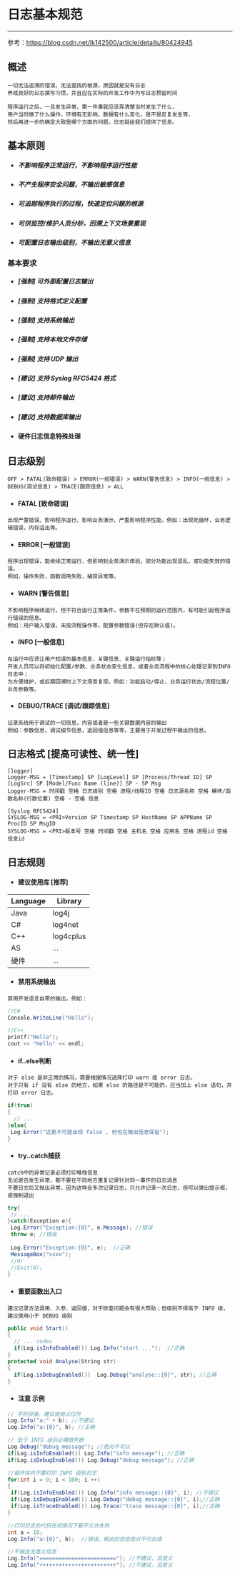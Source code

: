 # 日志基本规范
***

参考：https://blog.csdn.net/lk142500/article/details/80424945

## 概述
```
一切无法追溯的错误，无法查找的根源，原因就是没有日志
养成良好的日志撰写习惯，并且应在实际的开发工作中为写日志预留时间

程序运行之后，一旦发生异常，第一件事就应该弄清楚当时发生了什么，
用户当时做了什么操作，环境有无影响，数据有什么变化，是不是反复发生等，
然后再进一步的确定大致是哪个方面的问题，日志就给我们提供了信息。
```

## 基本原则
* ##### 不影响程序正常运行，不影响程序运行性能
* ##### 不产生程序安全问题，不输出敏感信息
* ##### 可追踪程序执行的过程，快速定位问题的根源 
* ##### 可供监控/维护人员分析，回溯上下文场景重现
* ##### 可配置日志输出级别，不输出无意义信息

### 基本要求
* ##### [强制] 可外部配置日志输出
* ##### [强制] 支持格式定义配置
* ##### [强制] 支持系统输出
* ##### [强制] 支持本地文件存储
* ##### [强制] 支持 UDP 输出
* ##### [建议] 支持 Syslog RFC5424 格式
* ##### [建议] 支持邮件输出
* ##### [建议] 支持数据库输出
* #### 硬件日志信息特殊处理

## 日志级别
```
OFF > FATAL(致命错误) > ERROR(一般错误) > WARN(警告信息) > INFO(一般信息) > DEBUG(调试信息) > TRACE(跟踪信息) > ALL 
```
* #### FATAL [致命错误]
```
出现严重错误、影响程序运行、影响业务演示、严重影响程序性能。例如：出现死循环，业务逻辑错误，内存溢出等。
```
* #### ERROR [一般错误]
```
程序出现错误，能继续正常运行，但影响到业务演示体验，部分功能出现混乱，或功能失效的错误。
例如，操作失败，函数调用失败，捕获异常等。
```
*  #### WARN [警告信息]
```
不影响程序继续运行，但不符合运行正常条件，参数不在预期的运行范围内，有可能引起程序运行错误的信息。
例如：用户输入错误，未按流程操作等，配置参数错误(但存在默认值)。
```
* #### INFO [一般信息]
```
在运行中应该让用户知道的基本信息、关键信息、关键运行指标等；
开发人员可以将初始化配置/参数、业务状态变化信息，或者业务流程中的核心处理记录到INFO日志中；
为方便维护，或后期回溯时上下文场景复现。例如：功能启动/停止，业务运行状态/流程位置/业务参数等。
```
* #### DEBUG/TRACE [调试/跟踪信息]
```
记录系统用于调试的一切信息，内容或者是一些关键数据内容的输出
例如：参数信息，调试细节信息，返回值信息等等，主要用于开发过程中输出的信息。
```

## 日志格式 [提高可读性、统一性]
```
[logger]
Logger-MSG = [Timestamp] SP [LogLevel] SP [Process/Thread ID] SP [LogSrc] SP [Model/Func Name (line)] SP - SP Msg
Logger-MSG = 时间戳 空格 日志级别 空格 进程/线程ID 空格 日志源名称 空格 模块/函数名称(行数位置) 空格 - 空格 信息

[Syslog RFC5424] 
SYSLOG-MSG = <PRI>Version SP Timestamp SP HostName SP APPName SP ProcID SP MsgID
SYSLOG-MSG = <PRI>版本号 空格 时间戳 空格 主机名 空格 应用名 空格 进程id 空格 信息id
```

## 日志规则
* #### 建议使用库 [推荐]
|Language|Library|
|-----|-----|
|Java|log4j
|C#|log4net
|C++|log4cplus
|AS|...
|硬件|...

* #### 禁用系统输出
```
禁用开发语言自带的输出，例如：
```
```C#
//C#
Console.WriteLine("Hello");
```
```C++
//C++
printf("Hello");
cout << "Hello" << endl;
```

* #### if..else判断
```
对于 else 是非正常的情况，需要根据情况选择打印 warn 或 error 日志。
对于只有 if 没有 else 的地方，如果 else 的路径是不可能的，应当加上 else 语句，并打印 error 日志。
```
```C#
if(true)
{
  // ...
}else{
 Log.Error("这是不可能出现 false , 但也在输出信息保留");
}
```

* #### try..catch捕获
```
catch中的异常记录必须打印堆栈信息
无论是否发生异常，都不要在不同地方重复记录针对同一事件的日志消息
不要日志后又抛出异常，因为这样会多次记录日志，只允许记录一次日志，但可以弹出提示框，或强制退出
```
```C#
try{
 // ...
}catch(Exception e){
 Log.Error("Exception:{0}", e.Message); //错误
 throw e; //错误
 
 Log.Error("Exception:{0}", e);  //正确
 MessageBox("xxxx");
 //Or
 //Exit(0);
}
```

* #### 重要函数出入口
```
建议记录方法调用、入参、返回值，对于排查问题会有很大帮助；但级别不得高于 INFO 级，建议使用小于 DEBUG 级别
```
```C#
public void Start()
{
  // ... codes
  if(Log.isInfoEnabled()) Log.Info("start ...");  //正确
}
protected void Analyse(String str)
{
  if(Log.isDebugEnabled())  Log.Debug("analyse::{0}", str); //正确
}
```


* #### 注意 示例
```C#
// 字符拼接，建议使用占位符
Log.Info("a:" + b); //不建议
Log.Info("a:{0}", b); //正确

// 低于 INFO 级别必需做判断
Log.Debug("debug message"); //绝对不可以
if(Log.isInfoEnabled()) Log.Info("info message"); //正确
if(Log.isDebugEnabled()) Log.Debug("debug message"); //正确

//循环体内不要打印 INFO 级别日志
for(int i = 0; i < 100; i ++)
{
 if(Log.isInfoEnabled()) Log.Info("info message::{0}", i); //不建议
 if(Log.isDebugEnabled()) Log.Debug("debug message::{0}", i);//正确
 if(Log.isTraceEnabled()) Log.Trace("trace message::{0}", i);//正确
}

//打印日志的代码任何情况下都不允许失败
int a = 10;
Log.Info("a:{0}", b);  //错误，输出的信息绝对不可出错

//不输出无意义信息
Log.Info("========================"); //不建议，没意义
Log.Info("++++++++++++++++++++++++"); //不建议，没意义

```
